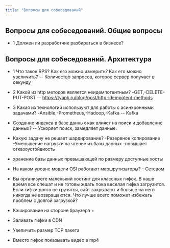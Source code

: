 ```yaml
---
title: "Вопросы для собеседований"
---
```


## Вопросы для собеседований. Общие вопросы

- 1 Должен ли разработчик разбираться в бизнесе?



## Вопросы для собеседований. Архитектура

- 1 Что такое RPS? Как его можно измерить? Как его можно увеличить? 
-- Количество запросов, которое сервер получает в секунду

- 2 Какой из http методов является неидемпотентным? -GET,-DELETE-PUT-POST
-- https://tyapk.ru/blog/post/http-idempotent-methods

- 3 Какая из технологий используют для работы с асинхронными задачами? -Ansible,-Prometheus,-Hadoop,-Kafka
-- Kafka 

- Создание индекса в базе данных как влияет на поиск и добавление данных?
-- Ускоряет поиск, замедляет данные.

- Какую задачу не решает шардирование?
-Резервное копирование
-Уменьшение нагрузки на чтение из базы данных
-повышает отказоустойвиость
- хранение базы данных превышающей по размеру доступные хосты

- На каком уровне модели OSI работают маршрутизаторы? - Сетевом


- Вы организуете маленький хостинг для классных гифок. В наше время все спешат и не готовы ждать пока веселая гифка загрузится. Если гифки долго не грузятся, сайт закрывают и больше на него никогда не возвращаются. Что лучше всего поможет избежать проблем с долгой загрузкой?
- Кэширование на стороне браузера +
- Заливать гифки в CDN
- Увеличить размер TCP пакета
- Вместо гифок показывать видео в mp4

